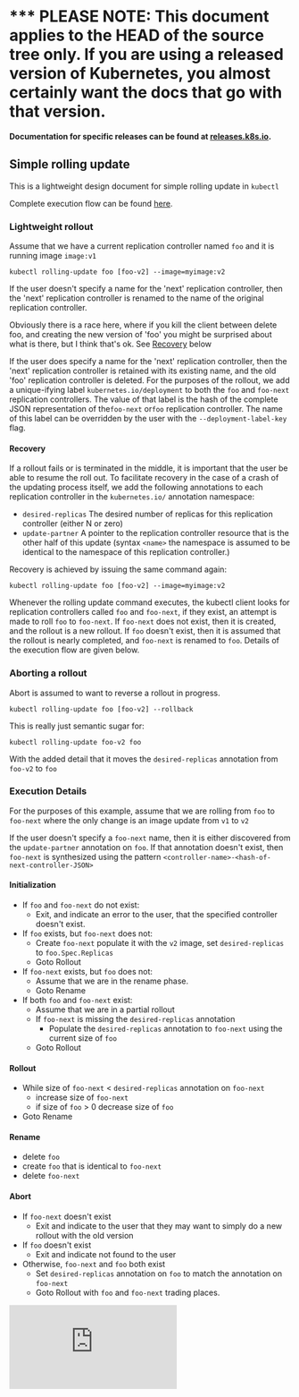 <!-- BEGIN MUNGE: UNVERSIONED_WARNING -->

<!-- BEGIN STRIP_FOR_RELEASE -->

<h1>*** PLEASE NOTE: This document applies to the HEAD of the source
tree only. If you are using a released version of Kubernetes, you almost
certainly want the docs that go with that version.</h1>

<strong>Documentation for specific releases can be found at
[releases.k8s.io](http://releases.k8s.io).</strong>

<!-- END STRIP_FOR_RELEASE -->

<!-- END MUNGE: UNVERSIONED_WARNING -->
## Simple rolling update
This is a lightweight design document for simple rolling update in ```kubectl```

Complete execution flow can be found [here](#execution-details).

### Lightweight rollout
Assume that we have a current replication controller named ```foo``` and it is running image ```image:v1```

```kubectl rolling-update foo [foo-v2] --image=myimage:v2```

If the user doesn't specify a name for the 'next' replication controller, then the 'next' replication controller is renamed to
the name of the original replication controller.

Obviously there is a race here, where if you kill the client between delete foo, and creating the new version of 'foo' you might be surprised about what is there, but I think that's ok.
See [Recovery](#recovery) below

If the user does specify a name for the 'next' replication controller, then the 'next' replication controller is retained with its existing name,
and the old 'foo' replication controller is deleted.  For the purposes of the rollout, we add a unique-ifying label ```kubernetes.io/deployment``` to both the ```foo``` and ```foo-next``` replication controllers.
The value of that label is the hash of the complete JSON representation of the```foo-next``` or```foo``` replication controller.  The name of this label can be overridden by the user with the ```--deployment-label-key``` flag.

#### Recovery
If a rollout fails or is terminated in the middle, it is important that the user be able to resume the roll out.
To facilitate recovery in the case of a crash of the updating process itself, we add the following annotations to each replication controller in the ```kubernetes.io/``` annotation namespace:
   * ```desired-replicas``` The desired number of replicas for this replication controller (either N or zero)
   * ```update-partner``` A pointer to the replication controller resource that is the other half of this update (syntax ```<name>``` the namespace is assumed to be identical to the namespace of this replication controller.)

Recovery is achieved by issuing the same command again:

```
kubectl rolling-update foo [foo-v2] --image=myimage:v2
```

Whenever the rolling update command executes, the kubectl client looks for replication controllers called ```foo``` and ```foo-next```, if they exist, an attempt is
made to roll ```foo``` to ```foo-next```.  If ```foo-next``` does not exist, then it is created, and the rollout is a new rollout.  If ```foo``` doesn't exist, then
it is assumed that the rollout is nearly completed, and ```foo-next``` is renamed to ```foo```.  Details of the execution flow are given below.


### Aborting a rollout
Abort is assumed to want to reverse a rollout in progress.

```kubectl rolling-update foo [foo-v2] --rollback```

This is really just semantic sugar for:

```kubectl rolling-update foo-v2 foo```

With the added detail that it moves the ```desired-replicas``` annotation from ```foo-v2``` to ```foo```


### Execution Details

For the purposes of this example, assume that we are rolling from ```foo``` to ```foo-next``` where the only change is an image update from `v1` to `v2`

If the user doesn't specify a ```foo-next``` name, then it is either discovered from the ```update-partner``` annotation on ```foo```.  If that annotation doesn't exist,
then ```foo-next``` is synthesized using the pattern ```<controller-name>-<hash-of-next-controller-JSON>```

#### Initialization
   * If ```foo``` and ```foo-next``` do not exist:
      * Exit, and indicate an error to the user, that the specified controller doesn't exist.
   * If ```foo``` exists, but ```foo-next``` does not:
      * Create ```foo-next``` populate it with the ```v2``` image, set ```desired-replicas``` to ```foo.Spec.Replicas```
      * Goto Rollout
   * If ```foo-next``` exists, but ```foo``` does not:
      * Assume that we are in the rename phase.
      * Goto Rename
   * If both ```foo``` and ```foo-next``` exist:
      * Assume that we are in a partial rollout
      * If ```foo-next``` is missing the ```desired-replicas``` annotation
         * Populate the ```desired-replicas``` annotation to ```foo-next``` using the current size of ```foo```
      * Goto Rollout

#### Rollout
   * While size of ```foo-next``` < ```desired-replicas``` annotation on ```foo-next```
      * increase size of ```foo-next```
      * if size of ```foo``` > 0
         decrease size of ```foo```
   * Goto Rename

#### Rename
   * delete ```foo```
   * create ```foo``` that is identical to ```foo-next```
   * delete ```foo-next```

#### Abort
   * If ```foo-next``` doesn't exist
      * Exit and indicate to the user that they may want to simply do a new rollout with the old version
   * If ```foo``` doesn't exist
      * Exit and indicate not found to the user
   * Otherwise, ```foo-next``` and ```foo``` both exist
      * Set ```desired-replicas``` annotation on ```foo``` to match the annotation on ```foo-next```
      * Goto Rollout with ```foo``` and ```foo-next``` trading places.


[![Analytics](https://kubernetes-site.appspot.com/UA-36037335-10/GitHub/docs/design/simple-rolling-update.md?pixel)]()
